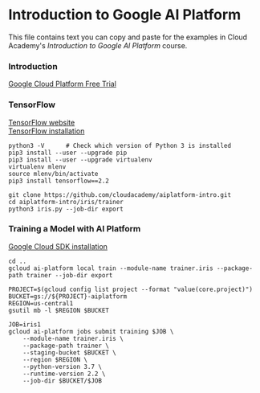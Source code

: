 # Introduction to Google AI Platform
This file contains text you can copy and paste for the examples in Cloud Academy's _Introduction to Google AI Platform_ course.  

### Introduction
[Google Cloud Platform Free Trial](https://cloud.google.com/free)  

### TensorFlow
[TensorFlow website](https://www.tensorflow.org)  
[TensorFlow installation](https://www.tensorflow.org/install/pip)  

```
python3 -V      # Check which version of Python 3 is installed
pip3 install --user --upgrade pip
pip3 install --user --upgrade virtualenv
virtualenv mlenv
source mlenv/bin/activate
pip3 install tensorflow==2.2
```

```
git clone https://github.com/cloudacademy/aiplatform-intro.git
cd aiplatform-intro/iris/trainer
python3 iris.py --job-dir export
```

### Training a Model with AI Platform
[Google Cloud SDK installation](https://cloud.google.com/sdk)  

```
cd ..
gcloud ai-platform local train --module-name trainer.iris --package-path trainer --job-dir export
```

```
PROJECT=$(gcloud config list project --format "value(core.project)")
BUCKET=gs://${PROJECT}-aiplatform
REGION=us-central1
gsutil mb -l $REGION $BUCKET
```
```
JOB=iris1
gcloud ai-platform jobs submit training $JOB \
    --module-name trainer.iris \
    --package-path trainer \
    --staging-bucket $BUCKET \
    --region $REGION \
    --python-version 3.7 \
    --runtime-version 2.2 \
    --job-dir $BUCKET/$JOB
```

